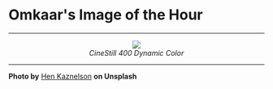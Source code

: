 # Omkaar's Image of the Hour

---

<div align="center">

<a href="https://unsplash.com/photos/busy-city-street-at-night-brightly-lit-xFZwqsk03F0">
  <img src="https://images.unsplash.com/photo-1749303025584-0b4e15e4146b?crop=entropy&cs=tinysrgb&fit=max&fm=jpg&ixid=M3w3NjA2Nzh8MHwxfHJhbmRvbXx8fHx8fHx8fDE3NTE4MTQwMDB8&ixlib=rb-4.1.0&q=80&w=1080" style="max-width:100%; height:auto;">
</a>

<br>
<i>CineStill 400 Dynamic Color</i>

</div>

---

**Photo by** [Hen Kaznelson](https://unsplash.com/@catchafilm) **on Unsplash**
